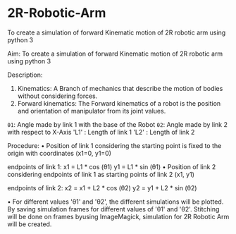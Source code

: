 # 2R-Robotic-Arm

To create a simulation of forward Kinematic motion of 2R robotic arm using python 3 

Aim: To create a simulation of forward Kinematic motion of 2R robotic arm using python 3 

Description:
1.	Kinematics: A Branch of mechanics that describe the motion of bodies without considering forces.
2.	Forward kinematics: The Forward kinematics of a robot is the position and orientation of manipulator from its joint values.
 
`θ1`: Angle made by link 1 with the base of the Robot
`θ2`: Angle made by link 2 with respect to X-Axis
 'L1' : Length of link 1 
 'L2' : Length of link 2

 Procedure: 
•	Position of link 1 considering the starting point is fixed to the origin with coordinates (x1=0, y1=0) 

endpoints of link 1: 
x1 = L1 * cos (θ1) 
y1 = L1 * sin (θ1)
•	Position of link 2 considering endpoints of link 1 as starting points of link 2 (x1, y1)

endpoints of link 2:
x2 = x1 + L2 * cos (θ2)
y2 = y1 + L2 * sin (θ2)

•	For different values 'θ1' and 'θ2', the different simulations will be plotted. 
By saving simulation frames for different values of 'θ1' and 'θ2'. 
Stitching will be done on frames byusing ImageMagick, simulation for 2R Robotic Arm will be created. 
